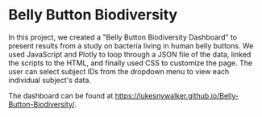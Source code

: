 # Belly Button Biodiversity
 
In this project, we created a "Belly Button Biodiversity Dashboard" to present results from a study on bacteria living in human belly buttons. We used JavaScript and Plotly to loop through a JSON file of the data, linked the scripts to the HTML, and finally used CSS to customize the page. The user can select subject IDs from the dropdown menu to view each individual subject's data.

The dashboard can be found at https://lukesnywalker.github.io/Belly-Button-Biodiversity/.